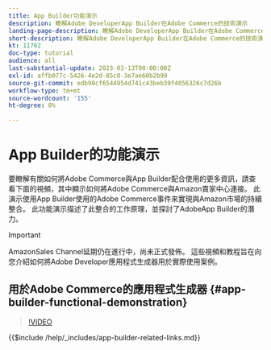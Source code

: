 ```yaml
---
title: App Builder功能演示
description: 瞭解Adobe DeveloperApp Builder在Adobe Commerce的技術演示
landing-page-description: 瞭解Adobe DeveloperApp Builder在Adobe Commerce的技術演示
short-description: 瞭解Adobe DeveloperApp Builder在Adobe Commerce的技術演示
kt: 11762
doc-type: tutorial
audience: all
last-substantial-update: 2023-03-13T00:00:00Z
exl-id: affb077c-5426-4e2d-85c0-3e7ae60b2b99
source-git-commit: edb98cf6544954d741c43beb39f4056326c7d26b
workflow-type: tm+mt
source-wordcount: '155'
ht-degree: 0%

---
```


# App Builder的功能演示

要瞭解有關如何將Adobe Commerce與App Builder配合使用的更多資訊，請查看下面的視頻，其中顯示如何將Adobe Commerce與Amazon賣家中心連接。 此演示使用App Builder使用的Adobe Commerce事件來實現與Amazon市場的持續整合。 此功能演示描述了此整合的工作原理，並探討了AdobeApp Builder的潛力。

>[!IMPORTANT]
>
>AmazonSales Channel延期仍在進行中，尚未正式發佈。  這些視頻和教程旨在向您介紹如何將Adobe Developer應用程式生成器用於實際使用案例。

## 用於Adobe Commerce的應用程式生成器 {#app-builder-functional-demonstration}

>[!VIDEO](https://video.tv.adobe.com/v/3413502?quality=12&learn=on)

{{$include /help/_includes/app-builder-related-links.md}}
